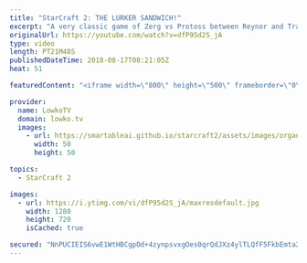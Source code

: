 ```yaml
---
title: "StarCraft 2: THE LURKER SANDWICH!"
excerpt: "A very classic game of Zerg vs Protoss between Reynor and Trap. Subscribe for more videos: http://lowko.tv/youtube Welcome to Aiur: https://goo.gl/1giyV2  Very impressively played by Trap in this game. Slowly, methodically getting rid of all Zerg attacks and getting up to his dream army composition."
originalUrl: https://youtube.com/watch?v=dfP95d2S_jA
type: video
length: PT21M48S
publishedDateTime: 2018-08-17T08:21:05Z
heat: 51

featuredContent: "<iframe width=\"800\" height=\"500\" frameborder=\"0\" src=\"https://www.youtube.com/embed/dfP95d2S_jA\" allow=\"accelerometer; autoplay; encrypted-media; gyroscope; picture-in-picture\" allowfullscreen></iframe>"

provider:
  name: LowkoTV
  domain: lowko.tv
  images:
    - url: https://smartableai.github.io/starcraft2/assets/images/organizations/lowko.tv-50x50.jpg
      width: 50
      height: 50

topics:
  - StarCraft 2

images:
  - url: https://i.ytimg.com/vi/dfP95d2S_jA/maxresdefault.jpg
    width: 1280
    height: 720
    isCached: true

secured: "NnPUCIEIS6vwE1WtHBCgpOd+4zynpsvxgOes0qrQdJXz4ylTLQfF5FkbEmta25MRtgqob5ig97v1Qll0Mol84E+OO4XlBU1Z3Nzq7DdqP4kD6Osgs8t8vWVn3EELyWAdcx6rjmG9JBGyquelC418S5ZcfYDdw+TA9YlGPKXTSac/XCg91W0Ao37T84j10MRDix6RgCSrDwGrzvEOQjVo/6vJL2sKp6upbdXxA0JLOFvwKvyvQKVnex94NF3cXhCnU6PlmF6hPiZeR+PW/iwcTQDfKFRvipN7hSAxAHeXBkC0yI4tmcf13FLuH7qrgJSr81QxXoa6OoQ6gCzQcguiYz22FsfEhJGve6qzlha9Tv/OXFYxm4EGlin453RnWgCkRqIhup99yCj1BkW3SXU0+Z8FAQdbxh2+14gQjWmreu4=;rE11sdkxe8pIxkxtXBnvBQ=="
---
```


